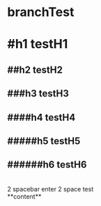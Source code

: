 # branchTest
<h1>#h1 testH1</h1>
<h2>##h2 testH2</h2>
<h2>###h3 testH3</h2>
<h2>####h4 testH4</h2>
<h2>#####h5 testH5</h2>
<h2>######h6 testH6</h2>
<br>
2 spacebar enter 2 space test 
<br>
**content**
